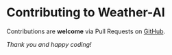 # Contributing to Weather-AI

Contributions are **welcome** via Pull Requests on [GitHub](https://github.com/HauHetCo/Electricity-Metrics-Dashboard).

*Thank you and happy coding!*
